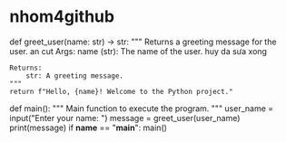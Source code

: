 # nhom4github
def greet_user(name: str) -> str:
    """
    Returns a greeting message for the user.
an cut
    Args:
        name (str): The name of the user. huy da sưa xong

    Returns:
        str: A greeting message.
    """
    return f"Hello, {name}! Welcome to the Python project."


def main():
    """
    Main function to execute the program.
    """
    user_name = input("Enter your name: ")
    message = greet_user(user_name)
    print(message)
if __name__ == "__main__":
    main()
